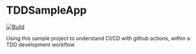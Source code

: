 # TDDSampleApp

[![Build](https://github.com/rvald/TDDSampleApp/actions/workflows/build.yml/badge.svg)](https://github.com/rvald/TDDSampleApp/actions/workflows/build.yml)

Using this sample project to understand CI/CD with github actions, within a TDD development workflow



